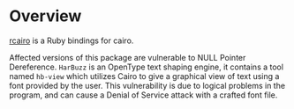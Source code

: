 # Overview

[rcairo](https://rubygems.org/gems/cairo) is a Ruby bindings for cairo.

Affected versions of this package are vulnerable to NULL Pointer Dereference. `HarBuzz` is an OpenType text shaping engine, it contains a tool named `hb-view` which utilizes Cairo to give a graphical view of text using a font provided by the user. This vulnerability is due to logical problems in the program, and can cause a Denial of Service attack with a crafted font file.